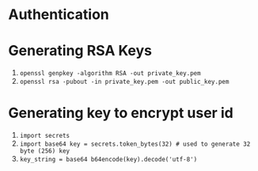 # Authentication

# Generating RSA Keys
1. ``openssl genpkey -algorithm RSA -out private_key.pem``
2. ``openssl rsa -pubout -in private_key.pem -out public_key.pem``

# Generating key to encrypt user id
1. ``import secrets ``
2. ``import base64 key = secrets.token_bytes(32) # used to generate 32 byte (256) key``
3. ``key_string = base64 b64encode(key).decode('utf-8')``
